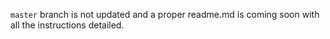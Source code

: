 `master` branch is not updated and a proper readme.md is coming soon with all the instructions detailed. 
